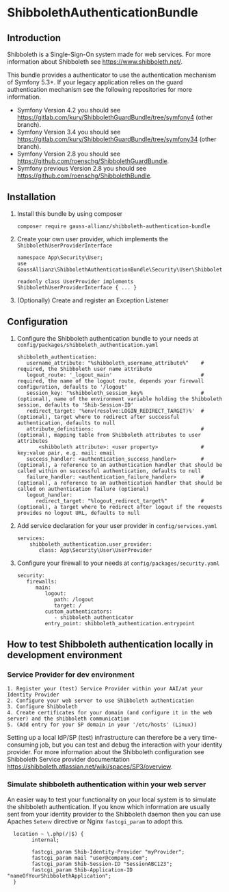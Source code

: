 # ShibbolethAuthenticationBundle

## Introduction
Shibboleth is a Single-Sign-On system made for web services. For more information about Shibboleth see https://www.shibboleth.net/. 

This bundle provides a authenticator to use the authentication mechanism of Symfony 5.3+. If your legacy application relies on the guard authentication mechanism see the following repositories for more information.
- Symfony Version 4.2 you should see
https://gitlab.com/kury/ShibbolethGuardBundle/tree/symfony4 (other branch).
- Symfony Version 3.4 you should see
https://gitlab.com/kury/ShibbolethGuardBundle/tree/symfony34 (other branch).
- Symfony Version 2.8 you should see
https://github.com/roenschg/ShibbolethGuardBundle.
- Symfony previous Version 2.8 you should see
https://github.com/roenschg/ShibbolethBundle.


## Installation
1. Install this bundle by using composer

   ```
   composer require gauss-allianz/shibboleth-authentication-bundle
   ```
   
2. Create your own user provider, which implements the `ShibbolethUserProviderInterface`
   ```
   namespace App\Security\User;
   use GaussAllianz\ShibbolethAuthenticationBundle\Security\User\ShibbolethUserProviderInterface;
   
   readonly class UserProvider implements ShibbolethUserProviderInterface { ... }
   ```
3. (Optionally) Create and register an Exception Listener

## Configuration

1. Configure the Shibboleth authentication bundle to your needs at `config/packages/shibboleth_authentication.yaml`
    ```
    shibboleth_authentication:
       username_attribute: "%shibboleth_username_attribute%"    # required, the Shibboleth user name attribute 
       logout_route: '_logout_main'                             # required, the name of the logout route, depends your firewall configuration, defaults to '/logout'
       session_key: "%shibboleth_session_key%                   # (optional), name of the environment variable holding the Shibboleth session, defaults to 'Shib-Session-ID'
       redirect_target: '%env(resolve:LOGIN_REDIRECT_TARGET)%'  # (optional), target where to redirect after successful authentication, defaults to null
       attribute_definitions:                                   # (optional), mapping table from Shibboleth attributes to user attributes  
           <shibboleth attribute>: <user property>              # key:value pair, e.g. mail: email
       success_handler: <authentication_success_handler>        # (optional), a reference to an authentication handler that should be called within on successful authentication, defaults to null
       failure_handler: <authentication_failure_handler>        # (optional), a reference to an authentication handler that should be called on authentication failure (optional) 
       logout_handler:                                                         
          redirect_target: "%logout_redirect_target%"           # (optional), a target where to redirect after logout if the requests provides no logout URL, defaults to null
    ```
2. Add service declaration for your user provider in `config/services.yaml`
    ```
    services:
        shibboleth_authentication.user_provider:
           class: App\Security\User\UserProvider
    ```
3. Configure your firewall to your needs at `config/packages/security.yaml`
    ```
    security:
       firewalls:
          main:
             logout:
                path: /logout
                target: /
             custom_authenticators:
                - shibboleth_authenticator
             entry_point: shibboleth_authentication.entrypoint
    ```

## How to test Shibboleth authentication locally in development environment
### Service Provider for dev environment 
    1. Register your (test) Service Provider within your AAI/at your Identity Provider
    2. Configure your web server to use Shibboleth authentication
    3. Configure Shibboleth
    4. Create certificates for your domain (and configure it in the web server) and the shibboleth communication
    5. (Add entry for your SP domain in your '/etc/hosts' (Linux)) 

Setting up a local IdP/SP (test) infrastructure can therefore be a very time-consuming job, but you can test and debug the interaction with your identity provider. For more information about the Shibboleth configuration see Shibboleth Service provider documentation https://shibboleth.atlassian.net/wiki/spaces/SP3/overview.  

### Simulate shibboleth authentication within your web server
An easier way to test your functionality on your local system is to simulate the shibboleth authentication. If you know which information are usually sent from your identity provider to the Shibboleth daemon then you can use Apaches `Setenv` directive or Nginx `fastcgi_param` to adopt this.

```
  location ~ \.php(/|$) {
        internal;

        fastcgi_param Shib-Identity-Provider "myProvider";
        fastcgi_param mail "user@company.com";
        fastcgi_param Shib-Session-ID "SessionABC123";
        fastcgi_param Shib-Application-ID "nameOfYourShibbolethApplication";
  }
```